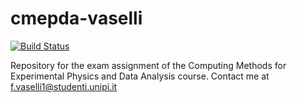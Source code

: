 # cmepda-vaselli
[![Build Status](https://travis-ci.org/francesco-vaselli/cmepda-vaselli.svg?branch=main)](https://travis-ci.org/francesco-vaselli/cmepda-vaselli)

Repository for the exam assignment of the Computing Methods for Experimental Physics and Data Analysis course. Contact me at f.vaselli1@studenti.unipi.it
